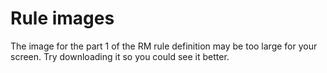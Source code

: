 # Rule images

The image for the part 1 of the RM rule definition may be too large for your screen. 
Try downloading it so you could see it better.
